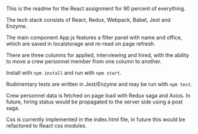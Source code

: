 This is the readme for the React assignment for 90 percent of everything.

The tech stack consists of React, Redux, Webpack, Babel, Jest and Enzyme.

The main component App.js features a filter panel with name and office, which are saved in localstorage and re-read on page refresh.

There are three columns for applied, interviewing and hired, with the ability to move a crew personnel member from one column to another.

Install with `npm install` and run with `npm start`.

Rudimentary tests are written in Jest/Enzyme and may be run with `npm test`.

Crew personnel data is fetched on page load with Redux saga and Axios. In future, hiring status would be propagated to the server side using a post saga.

Css is currently implemented in the index.html file, in future this would be refactored to React css modules.